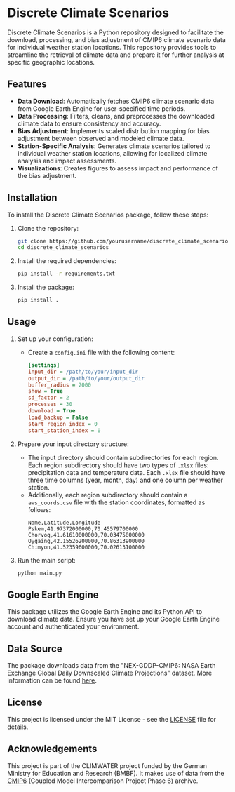 # Discrete Climate Scenarios

Discrete Climate Scenarios is a Python repository designed to facilitate the download, processing, and bias adjustment of CMIP6 climate scenario data for individual weather station locations. This repository provides tools to streamline the retrieval of climate data and prepare it for further analysis at specific geographic locations.

## Features

- **Data Download**: Automatically fetches CMIP6 climate scenario data from Google Earth Engine for user-specified time periods.
- **Data Processing**: Filters, cleans, and preprocesses the downloaded climate data to ensure consistency and accuracy.
- **Bias Adjustment**: Implements scaled distribution mapping for bias adjustment between observed and modeled climate data.
- **Station-Specific Analysis**: Generates climate scenarios tailored to individual weather station locations, allowing for localized climate analysis and impact assessments.
- **Visualizations**: Creates figures to assess impact and performance of the bias adjustment.

## Installation

To install the Discrete Climate Scenarios package, follow these steps:

1. Clone the repository:
    ```bash
    git clone https://github.com/yourusername/discrete_climate_scenarios.git
    cd discrete_climate_scenarios
    ```

2. Install the required dependencies:
    ```bash
    pip install -r requirements.txt
    ```

3. Install the package:
    ```bash
    pip install .
    ```

## Usage

1. Set up your configuration:
    - Create a `config.ini` file with the following content:
        ```ini
        [settings]
        input_dir = /path/to/your/input_dir
        output_dir = /path/to/your/output_dir
        buffer_radius = 2000
        show = True
        sd_factor = 2
        processes = 30
        download = True
        load_backup = False
        start_region_index = 0
        start_station_index = 0
        ```

2. Prepare your input directory structure:
    - The input directory should contain subdirectories for each region. Each region subdirectory should have two types of `.xlsx` files: precipitation data and temperature data. Each `.xlsx` file should have three time columns (year, month, day) and one column per weather station.
    - Additionally, each region subdirectory should contain a `aws_coords.csv` file with the station coordinates, formatted as follows:
        ```csv
        Name,Latitude,Longitude
        Pskem,41.97372000000,70.45579700000
        Chorvoq,41.61610000000,70.03475800000
        Oygaing,42.15526200000,70.86313900000
        Chimyon,41.52359600000,70.02613100000
        ```

3. Run the main script:
    ```bash
    python main.py
    ```

## Google Earth Engine

This package utilizes the Google Earth Engine and its Python API to download climate data. Ensure you have set up your Google Earth Engine account and authenticated your environment.

## Data Source

The package downloads data from the "NEX-GDDP-CMIP6: NASA Earth Exchange Global Daily Downscaled Climate Projections" dataset. More information can be found [here](https://developers.google.com/earth-engine/datasets/catalog/NASA_GDDP-CMIP6).

## License

This project is licensed under the MIT License - see the [LICENSE](LICENSE) file for details.

## Acknowledgements

This project is part of the CLIMWATER project funded by the German Ministry for Education and Research (BMBF). It makes use of data from the [CMIP6](https://esgf-node.llnl.gov/projects/cmip6/) (Coupled Model Intercomparison Project Phase 6) archive.

